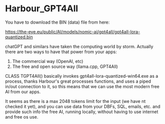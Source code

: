 # Harbour_GPT4All

You have to download the BIN (data) file from here:

https://the-eye.eu/public/AI/models/nomic-ai/gpt4all/gpt4all-lora-quantized.bin

chatGPT and similars have taken the computing world by storm. Actually there are two ways to have that power from your apps:

1. The commercial way (OpenAI, etc)
2. The free and open source way (llama.cpp, GPT4All)

CLASS TGPT4All() basically invokes gpt4all-lora-quantized-win64.exe as a process, thanks Harbour's great processes functions,
and uses a piped in/out connection to it, so this means that we can use the most modern free AI from our apps.

It seems as there is a max 2048 tokens limit for the input (we have nt checked it yet), and you can use data from your DBFs,
SQL, emails, etc. and provide such info the free AI, running locally, without having to use internet and free os use.

